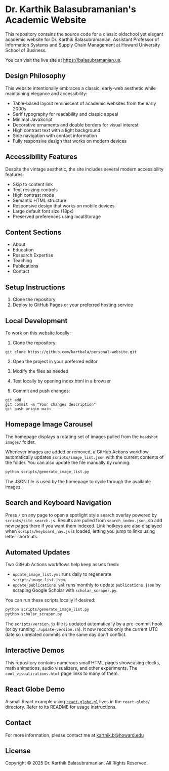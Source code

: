 # Dr. Karthik Balasubramanian's Academic Website

This repository contains the source code for a classic oldschool yet elegant academic website for Dr. Karthik Balasubramanian, Assistant Professor of Information Systems and Supply Chain Management at Howard University School of Business.

You can visit the live site at <https://balasubramanian.us>.

## Design Philosophy

This website intentionally embraces a classic, early-web aesthetic while maintaining elegance and accessibility:

- Table-based layout reminiscent of academic websites from the early 2000s
- Serif typography for readability and classic appeal
- Minimal JavaScript
- Decorative ornaments and double borders for visual interest
- High contrast text with a light background
- Side navigation with contact information
- Fully responsive design that works on modern devices

## Accessibility Features

Despite the vintage aesthetic, the site includes several modern accessibility features:

- Skip to content link
- Text resizing controls
- High contrast mode
- Semantic HTML structure
- Responsive design that works on mobile devices
- Large default font size (18px)
- Preserved preferences using localStorage

## Content Sections

- About
- Education
- Research Expertise
- Teaching
- Publications
- Contact

## Setup Instructions

1. Clone the repository
2. Deploy to GitHub Pages or your preferred hosting service

## Local Development

To work on this website locally:

1. Clone the repository:
```
git clone https://github.com/kartbala/personal-website.git
```

2. Open the project in your preferred editor

3. Modify the files as needed

4. Test locally by opening index.html in a browser

5. Commit and push changes:
```
git add .
git commit -m "Your changes description"
git push origin main
```

## Homepage Image Carousel

The homepage displays a rotating set of images pulled from the `headshot images/`
folder.

Whenever images are added or removed, a GitHub Actions workflow automatically updates `scripts/image_list.json` with the current contents of the folder. You can also update the file manually by running:
```bash
python scripts/generate_image_list.py
```
The JSON file is used by the homepage to cycle through the available images.

## Search and Keyboard Navigation

Press `/` on any page to open a spotlight style search overlay powered by `scripts/site_search.js`. Results are pulled from `search_index.json`, so add new pages there if you want them indexed. Link hotkeys are also displayed when `scripts/keyboard_nav.js` is loaded, letting you jump to links using letter shortcuts.

## Automated Updates

Two GitHub Actions workflows help keep assets fresh:

- `update_image_list.yml` runs daily to regenerate `scripts/image_list.json`.
- `update_publications.yml` runs monthly to update `publications.json` by scraping Google Scholar with `scholar_scraper.py`.

You can run these scripts locally if desired:

```bash
python scripts/generate_image_list.py
python scholar_scraper.py
```

The `scripts/version.js` file is updated automatically by a pre-commit hook (or by running `./update-version.sh`). It now records only the current UTC date so unrelated commits on the same day don't conflict.

## Interactive Demos

This repository contains numerous small HTML pages showcasing clocks, math animations, audio visualizers, and other experiments. The `cool_visualizations.html` page links to many of them.

## React Globe Demo

A small React example using [`react-globe.gl`](https://github.com/vasturiano/react-globe.gl) lives in the `react-globe/` directory. Refer to its README for usage instructions.

## Contact

For more information, please contact me at karthik.b@howard.edu

## License

Copyright © 2025 Dr. Karthik Balasubramanian. All Rights Reserved.
